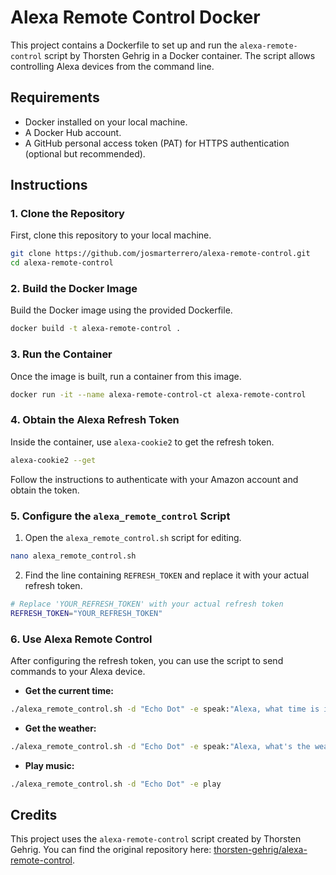 
# Alexa Remote Control Docker

This project contains a Dockerfile to set up and run the `alexa-remote-control` script by Thorsten Gehrig in a Docker container. The script allows controlling Alexa devices from the command line.

## Requirements

- Docker installed on your local machine.
- A Docker Hub account.
- A GitHub personal access token (PAT) for HTTPS authentication (optional but recommended).

## Instructions

### 1. Clone the Repository

First, clone this repository to your local machine.

```bash
git clone https://github.com/josmarterrero/alexa-remote-control.git
cd alexa-remote-control
```

### 2. Build the Docker Image

Build the Docker image using the provided Dockerfile.

```bash
docker build -t alexa-remote-control .
```

### 3. Run the Container

Once the image is built, run a container from this image.

```bash
docker run -it --name alexa-remote-control-ct alexa-remote-control
```

### 4. Obtain the Alexa Refresh Token

Inside the container, use `alexa-cookie2` to get the refresh token.

```bash
alexa-cookie2 --get
```

Follow the instructions to authenticate with your Amazon account and obtain the token.

### 5. Configure the `alexa_remote_control` Script

1. Open the `alexa_remote_control.sh` script for editing.

```bash
nano alexa_remote_control.sh
```

2. Find the line containing `REFRESH_TOKEN` and replace it with your actual refresh token.

```sh
# Replace 'YOUR_REFRESH_TOKEN' with your actual refresh token
REFRESH_TOKEN="YOUR_REFRESH_TOKEN"
```

### 6. Use Alexa Remote Control

After configuring the refresh token, you can use the script to send commands to your Alexa device.

- **Get the current time:**

```bash
./alexa_remote_control.sh -d "Echo Dot" -e speak:"Alexa, what time is it?"
```

- **Get the weather:**

```bash
./alexa_remote_control.sh -d "Echo Dot" -e speak:"Alexa, what's the weather like?"
```

- **Play music:**

```bash
./alexa_remote_control.sh -d "Echo Dot" -e play
```

## Credits

This project uses the `alexa-remote-control` script created by Thorsten Gehrig. You can find the original repository here: [thorsten-gehrig/alexa-remote-control](https://github.com/thorsten-gehrig/alexa-remote-control).


